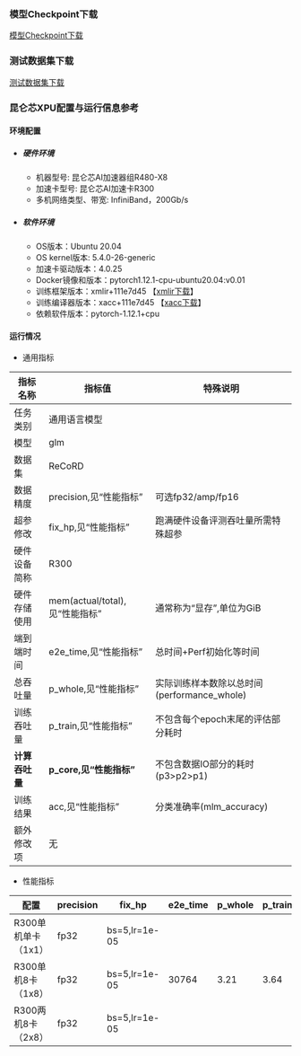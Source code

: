 ### 模型Checkpoint下载
[模型Checkpoint下载](../../benchmarks/glm/README.md#模型checkpoint)
### 测试数据集下载
[测试数据集下载](../../benchmarks/glm/README.md#数据集)

### 昆仑芯XPU配置与运行信息参考
#### 环境配置
- ##### 硬件环境
  - 机器型号: 昆仑芯AI加速器组R480-X8
  - 加速卡型号: 昆仑芯AI加速卡R300
  - 多机网络类型、带宽: InfiniBand，200Gb/s

- ##### 软件环境
  - OS版本：Ubuntu 20.04
  - OS kernel版本: 5.4.0-26-generic
  - 加速卡驱动版本：4.0.25
  - Docker镜像和版本：pytorch1.12.1-cpu-ubuntu20.04:v0.01
  - 训练框架版本：xmlir+111e7d45  【[xmlir下载](https://bd.bcebos.com/klx-pytorch-ipipe-bd/flagperf/archives/111e7d45/xmlir-0.0.1-cp38-cp38-linux_x86_64.whl)】
  - 训练编译器版本：xacc+111e7d45  【[xacc下载](https://bd.bcebos.com/klx-pytorch-ipipe-bd/flagperf/archives/111e7d45/xacc-0.1.0-cp38-cp38-linux_x86_64.whl)】
  - 依赖软件版本：pytorch-1.12.1+cpu

#### 运行情况

* 通用指标

| 指标名称       | 指标值                         | 特殊说明                                    |
| -------------- | ------------------------------ | ------------------------------------------- |
| 任务类别       | 通用语言模型             |                                             |
| 模型           | glm                            |                                             |
| 数据集         | ReCoRD              |                                             |
| 数据精度       | precision,见“性能指标”         | 可选fp32/amp/fp16                           |
| 超参修改       | fix_hp,见“性能指标”            | 跑满硬件设备评测吞吐量所需特殊超参          |
| 硬件设备简称   | R300                          |                                             |
| 硬件存储使用   | mem(actual/total),见“性能指标” | 通常称为“显存”,单位为GiB                    |
| 端到端时间     | e2e_time,见“性能指标”          | 总时间+Perf初始化等时间                     |
| 总吞吐量       | p_whole,见“性能指标”           | 实际训练样本数除以总时间(performance_whole) |
| 训练吞吐量     | p_train,见“性能指标”           | 不包含每个epoch末尾的评估部分耗时           |
| **计算吞吐量** | **p_core,见“性能指标”**        | 不包含数据IO部分的耗时(p3>p2>p1)            |
| 训练结果       | acc,见“性能指标”               | 分类准确率(mlm_accuracy)                    |
| 额外修改项     | 无                             |                                             |

* 性能指标

| 配置                | precision | fix_hp           | e2e_time | p_whole | p_train | p_core | acc   | mem       |
| ------------------- | --------- | ---------------- | -------- | ------- | ------- | ------ | ----- | --------- |
| R300单机单卡（1x1） | fp32      | bs=5,lr=1e-05    |          |         |         |         |       |         |
| R300单机8卡（1x8）  | fp32      | bs=5,lr=1e-05   | 30764          | 3.21        | 3.64        | 3.646        |  80.52%|  31.8/32.0 |
| R300两机8卡（2x8）  | fp32      | bs=5,lr=1e-05   |           |         |         |         |       |  |
